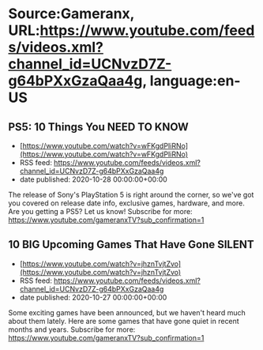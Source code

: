 # Source:Gameranx, URL:https://www.youtube.com/feeds/videos.xml?channel_id=UCNvzD7Z-g64bPXxGzaQaa4g, language:en-US

## PS5: 10 Things You NEED TO KNOW
 - [https://www.youtube.com/watch?v=wFKgdPIiRNo](https://www.youtube.com/watch?v=wFKgdPIiRNo)
 - RSS feed: https://www.youtube.com/feeds/videos.xml?channel_id=UCNvzD7Z-g64bPXxGzaQaa4g
 - date published: 2020-10-28 00:00:00+00:00

The release of Sony's PlayStation 5 is right around the corner, so we've got you covered on release date info, exclusive games, hardware, and more. Are you getting a PS5? Let us know!
Subscribe for more: https://www.youtube.com/gameranxTV?sub_confirmation=1

## 10 BIG Upcoming Games That Have Gone SILENT
 - [https://www.youtube.com/watch?v=jhznTvjtZvo](https://www.youtube.com/watch?v=jhznTvjtZvo)
 - RSS feed: https://www.youtube.com/feeds/videos.xml?channel_id=UCNvzD7Z-g64bPXxGzaQaa4g
 - date published: 2020-10-27 00:00:00+00:00

Some exciting games have been announced, but we haven't heard much about them lately. Here are some games that have gone quiet in recent months and years.
Subscribe for more: https://www.youtube.com/gameranxTV?sub_confirmation=1


